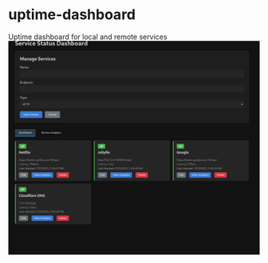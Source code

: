 # uptime-dashboard
 Uptime dashboard for local and remote services
![Alt text](images/MainDashboard.png)
